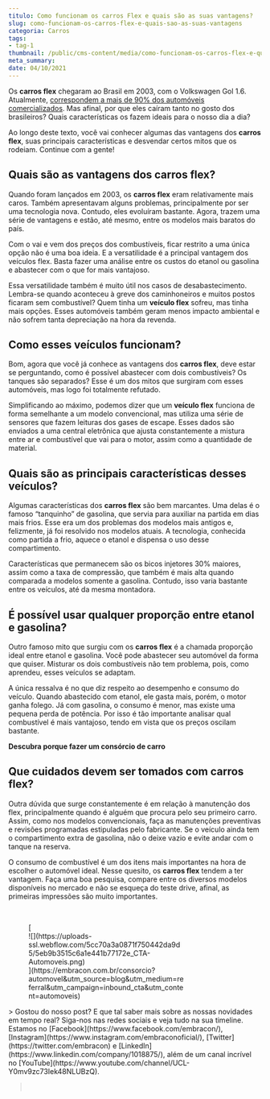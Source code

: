 ```yaml
---
titulo: Como funcionam os carros Flex e quais são as suas vantagens?
slug: como-funcionam-os-carros-flex-e-quais-sao-as-suas-vantagens
categoria: Carros
tags:
- tag-1
thumbnail: /public/cms-content/media/como-funcionam-os-carros-flex-e-quais-sao-as-suas-vantagens.jpeg
meta_summary: 
date: 04/10/2021
---
```

Os **carros flex** chegaram ao Brasil em 2003, com o Volkswagen Gol 1.6. Atualmente, [correspondem a mais de 90% dos automóveis comercializados](http://g1.globo.com/carros/especial-publicitario/shell/mitos-e-verdades-do-combustivel/noticia/2014/09/carro-flex-aceita-mudanca-de-combustivel-em-qualquer-momento.html). Mas afinal, por que eles caíram tanto no gosto dos brasileiros? Quais características os fazem ideais para o nosso dia a dia?

Ao longo deste texto, você vai conhecer algumas das vantagens dos **carros flex**, suas principais características e desvendar certos mitos que os rodeiam. Continue com a gente!

Quais são as vantagens dos carros flex?
---------------------------------------

Quando foram lançados em 2003, os **carros flex** eram relativamente mais caros. Também apresentavam alguns problemas, principalmente por ser uma tecnologia nova. Contudo, eles evoluíram bastante. Agora, trazem uma série de vantagens e estão, até mesmo, entre os modelos mais baratos do país.

Com o vai e vem dos preços dos combustíveis, ficar restrito a uma única opção não é uma boa ideia. E a versatilidade é a principal vantagem dos veículos flex. Basta fazer uma análise entre os custos do etanol ou gasolina e abastecer com o que for mais vantajoso.

Essa versatilidade também é muito útil nos casos de desabastecimento. Lembra-se quando aconteceu à greve dos caminhoneiros e muitos postos ficaram sem combustível? Quem tinha um **veículo flex** sofreu, mas tinha mais opções. Esses automóveis também geram menos impacto ambiental e não sofrem tanta depreciação na hora da revenda.

Como esses veículos funcionam?
------------------------------

Bom, agora que você já conhece as vantagens dos **carros flex**, deve estar se perguntando, como é possível abastecer com dois combustíveis? Os tanques são separados? Esse é um dos mitos que surgiram com esses automóveis, mas logo foi totalmente refutado.

Simplificando ao máximo, podemos dizer que um **veículo flex** funciona de forma semelhante a um modelo convencional, mas utiliza uma série de sensores que fazem leituras dos gases de escape. Esses dados são enviados a uma central eletrônica que ajusta constantemente a mistura entre ar e combustível que vai para o motor, assim como a quantidade de material.

Quais são as principais características desses veículos?
--------------------------------------------------------

Algumas características dos **carros flex** são bem marcantes. Uma delas é o famoso “tanquinho” de gasolina, que servia para auxiliar na partida em dias mais frios. Esse era um dos problemas dos modelos mais antigos e, felizmente, já foi resolvido nos modelos atuais. A tecnologia, conhecida como partida a frio, aquece o etanol e dispensa o uso desse compartimento.

Características que permanecem são os bicos injetores 30% maiores, assim como a taxa de compressão, que também é mais alta quando comparada a modelos somente a gasolina. Contudo, isso varia bastante entre os veículos, até da mesma montadora.

É possível usar qualquer proporção entre etanol e gasolina?
-----------------------------------------------------------

Outro famoso mito que surgiu com os **carros flex** é a chamada proporção ideal entre etanol e gasolina. Você pode abastecer seu automóvel da forma que quiser. Misturar os dois combustíveis não tem problema, pois, como aprendeu, esses veículos se adaptam.

A única ressalva é no que diz respeito ao desempenho e consumo do veículo. Quando abastecido com etanol, ele gasta mais, porém, o motor ganha folego. Já com gasolina, o consumo é menor, mas existe uma pequena perda de potência. Por isso é tão importante analisar qual combustível é mais vantajoso, tendo em vista que os preços oscilam bastante.

‍**Descubra porque fazer um consórcio de carro**

Que cuidados devem ser tomados com carros flex?
-----------------------------------------------

Outra dúvida que surge constantemente é em relação à manutenção dos flex, principalmente quando é alguém que procura pelo seu primeiro carro. Assim, como nos modelos convencionais, faça as manutenções preventivas e revisões programadas estipuladas pelo fabricante. Se o veículo ainda tem o compartimento extra de gasolina, não o deixe vazio e evite andar com o tanque na reserva.

O consumo de combustível é um dos itens mais importantes na hora de escolher o automóvel ideal. Nesse quesito, os **carros flex** tendem a ter vantagem. Faça uma boa pesquisa, compare entre os diversos modelos disponíveis no mercado e não se esqueça do teste drive, afinal, as primeiras impressões são muito importantes.

‍

<figure class="w-richtext-figure-type-image w-richtext-align-center" style="max-width:310px">[<div>![](https://uploads-ssl.webflow.com/5cc70a3a0871f750442da9d5/5eb9b3515c6a1e441b77172e_CTA-Automoveis.png)</div>](https://embracon.com.br/consorcio?automovel&utm_source=blog&utm_medium=referral&utm_campaign=inbound_cta&utm_content=automoveis)</figure>> Gostou do nosso post? E que tal saber mais sobre as nossas novidades em tempo real? Siga-nos nas redes sociais e veja tudo na sua timeline. Estamos no [Facebook](https://www.facebook.com/embracon/), [Instagram](https://www.instagram.com/embraconoficial/), [Twitter](https://twitter.com/embracon) e [LinkedIn](https://www.linkedin.com/company/1018875/), além de um canal incrível no [YouTube](https://www.youtube.com/channel/UCL-Y0mv9zc73Iek48NLUBzQ).

> ‍

